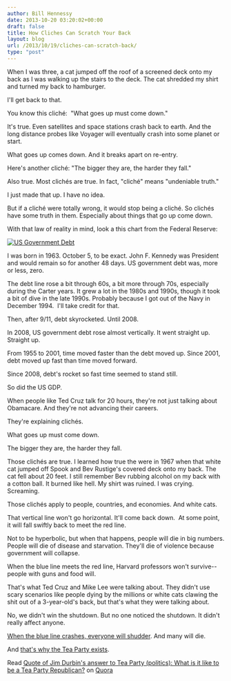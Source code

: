 ```yaml
---
author: Bill Hennessy
date: 2013-10-20 03:20:02+00:00
draft: false
title: How Cliches Can Scratch Your Back
layout: blog
url: /2013/10/19/cliches-can-scratch-back/
type: "post"
---
```


When I was three, a cat jumped off the roof of a screened deck onto my back as I was walking up the stairs to the deck. The cat shredded my shirt and turned my back to hamburger.

I'll get back to that.

You know this cliché:  "What goes up must come down."

It's true. Even satellites and space stations crash back to earth. And the long distance probes like Voyager will eventually crash into some planet or start.

What goes up comes down. And it breaks apart on re-entry.

Here's another cliché: "The bigger they are, the harder they fall."

Also true. Most clichés are true. In fact, "cliché" means "undeniable truth."

I just made that up. I have no idea.

But if a cliché were totally wrong, it would stop being a cliché. So clichés have some truth in them. Especially about things that go up come down.

With that law of reality in mind, look a this chart from the Federal Reserve:

[![US Government Debt](https://hennessysview.com/wp-content/uploads/2013/10/Various-025.png)
](https://hennessysview.com/wp-content/uploads/2013/10/Various-025.png)



I was born in 1963. October 5, to be exact. John F. Kennedy was President and would remain so for another 48 days. US government debt was, more or less, zero.

The debt line rose a bit through 60s, a bit more through 70s, especially during the Carter years. It grew a lot in the 1980s and 1990s, though it took a bit of dive in the late 1990s. Probably because I got out of the Navy in December 1994.  I'll take credit for that.

Then, after 9/11, debt skyrocketed. Until 2008.

In 2008, US government debt rose almost vertically. It went straight up. Straight up.

From 1955 to 2001, time moved faster than the debt moved up. Since 2001, debt moved up fast than time moved forward.

Since 2008, debt's rocket so fast time seemed to stand still.

So did the US GDP.

When people like Ted Cruz talk for 20 hours, they're not just talking about Obamacare. And they're not advancing their careers.

They're explaining clichés.

What goes up must come down.

The bigger they are, the harder they fall.

Those clichés are true. I learned how true the were in 1967 when that white cat jumped off Spook and Bev Rustige's covered deck onto my back. The cat fell about 20 feet. I still remember Bev rubbing alcohol on my back with a cotton ball. It burned like hell. My shirt was ruined. I was crying. Screaming.

Those clichés apply to people, countries, and economies. And white cats.

That vertical line won't go horizontal. It'll come back down.  At some point, it will fall swiftly back to meet the red line.

Not to be hyperbolic, but when that happens, people will die in big numbers. People will die of disease and starvation. They'll die of violence because government will collapse.

When the blue line meets the red line, Harvard professors won't survive--people with guns and food will.



That's what Ted Cruz and Mike Lee were talking about. They didn't use scary scenarios like people dying by the millions or white cats clawing the shit out of a 3-year-old's back, but that's what they were talking about.

No, we didn't win the shutdown. But no one noticed the shutdown. It didn't really affect anyone.

[When the blue line crashes, everyone will shudder](https://www.zerohedge.com/news/2013-10-18/lacy-hunt-warns-federal-reserve-policy-failures-are-mounting). And many will die.

And [that's why the Tea Party exists](https://www.quora.com/Tea-Party-politics/What-is-it-like-to-be-a-Tea-Party-Republican).

Read [Quote of Jim Durbin's answer to Tea Party (politics): What is it like to be a Tea Party Republican?](https://www.quora.com/Tea-Party-politics/What-is-it-like-to-be-a-Tea-Party-Republican/answer/Jim-Durbin/quote/881456) on [Quora](https://www.quora.com)


